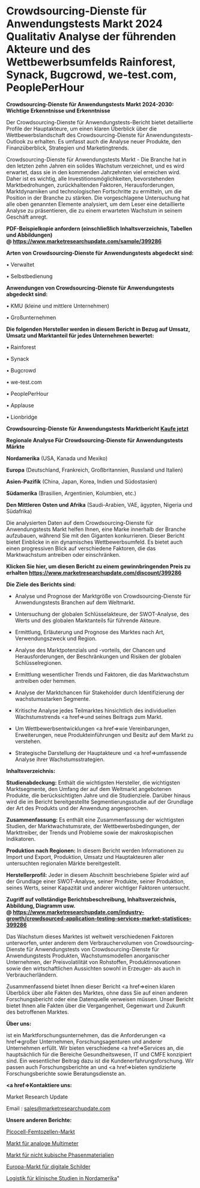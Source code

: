# Crowdsourcing-Dienste für Anwendungstests Markt 2024 Qualitativ Analyse der führenden Akteure und des Wettbewerbsumfelds Rainforest, Synack, Bugcrowd, we-test.com, PeoplePerHour

<strong>Crowdsourcing-Dienste für Anwendungstests Markt 2024-2030: Wichtige Erkenntnisse und Erkenntnisse</strong>

Der Crowdsourcing-Dienste für Anwendungstests-Bericht bietet detaillierte Profile der Hauptakteure, um einen klaren Überblick über die Wettbewerbslandschaft des Crowdsourcing-Dienste für Anwendungstests-Outlook zu erhalten. Es umfasst auch die Analyse neuer Produkte, den Finanzüberblick, Strategien und Marketingtrends.

Crowdsourcing-Dienste für Anwendungstests Markt - Die Branche hat in den letzten zehn Jahren ein solides Wachstum verzeichnet, und es wird erwartet, dass sie in den kommenden Jahrzehnten viel erreichen wird. Daher ist es wichtig, alle Investitionsmöglichkeiten, bevorstehenden Marktbedrohungen, zurückhaltenden Faktoren, Herausforderungen, Marktdynamiken und technologischen Fortschritte zu ermitteln, um die Position in der Branche zu stärken. Die vorgeschlagene Untersuchung hat alle oben genannten Elemente analysiert, um dem Leser eine detaillierte Analyse zu präsentieren, die zu einem erwarteten Wachstum in seinem Geschäft anregt.

<strong><b>PDF-Beispielkopie anfordern (einschließlich Inhaltsverzeichnis, Tabellen und Abbildungen) @ </b></strong><strong><a href=https://www.marketresearchupdate.com/sample/399286><strong>https://www.marketresearchupdate.com/sample/399286</u></a></strong></strong>

<strong>Arten von Crowdsourcing-Dienste für Anwendungstests abgedeckt sind:</strong>

• Verwaltet

• Selbstbedienung

<strong>Anwendungen von Crowdsourcing-Dienste für Anwendungstests abgedeckt sind:</strong>

• KMU (kleine und mittlere Unternehmen)

• Großunternehmen

<strong>Die folgenden Hersteller werden in diesem Bericht in Bezug auf Umsatz, Umsatz und Marktanteil für jedes Unternehmen bewertet:</strong>

• Rainforest

• Synack

• Bugcrowd

• we-test.com

• PeoplePerHour

• Applause

• Lionbridge

<strong>Crowdsourcing-Dienste für Anwendungstests Marktbericht <a href=https://www.marketresearchupdate.com/buynow/399286>Kaufe jetzt</a></strong>

<strong>Regionale Analyse Für Crowdsourcing-Dienste für Anwendungstests Märkte</strong>

<strong>Nordamerika</strong> (USA, Kanada und Mexiko)

<strong>Europa</strong> (Deutschland, Frankreich, Großbritannien, Russland und Italien)

<strong>Asien-Pazifik</strong> (China, Japan, Korea, Indien und Südostasien)

<strong>Südamerika</strong> (Brasilien, Argentinien, Kolumbien, etc.)

<strong>Den Mittleren</strong> <strong>Osten und Afrika</strong> (Saudi-Arabien, VAE, ägypten, Nigeria und Südafrika)

Die analysierten Daten auf dem Crowdsourcing-Dienste für Anwendungstests Markt helfen Ihnen, eine Marke innerhalb der Branche aufzubauen, während Sie mit den Giganten konkurrieren. Dieser Bericht bietet Einblicke in ein dynamisches Wettbewerbsumfeld. Es bietet auch einen progressiven Blick auf verschiedene Faktoren, die das Marktwachstum antreiben oder einschränken.

<strong>Klicken Sie hier, um diesen Bericht zu einem gewinnbringenden Preis zu erhalten
</strong><strong><a href=https://www.marketresearchupdate.com/discount/399286>https://www.marketresearchupdate.com/discount/399286</b></u></strong></a>

<strong>Die Ziele des Berichts sind:</strong>

- Analyse und Prognose der Marktgröße von Crowdsourcing-Dienste für Anwendungstests Branchen auf dem Weltmarkt.

- Untersuchung der globalen Schlüsselakteure, der SWOT-Analyse, des Werts und des globalen Marktanteils für führende Akteure.

- Ermittlung, Erläuterung und Prognose des Marktes nach Art, Verwendungszweck und Region.

- Analyse des Marktpotenzials und -vorteils, der Chancen und Herausforderungen, der Beschränkungen und Risiken der globalen Schlüsselregionen.

- Ermittlung wesentlicher Trends und Faktoren, die das Marktwachstum antreiben oder hemmen.

- Analyse der Marktchancen für Stakeholder durch Identifizierung der wachstumsstarken Segmente.

- Kritische Analyse jedes Teilmarktes hinsichtlich des individuellen Wachstumstrends <a href=>und</a> seines Beitrags zum Markt.

- Um Wettbewerbsentwicklungen <a href=>wie</a> Vereinbarungen, Erweiterungen, neue Produkteinführungen und Besitz auf dem Markt zu verstehen.

- Strategische Darstellung der Hauptakteure und <a href=>umfas</a>sende Analyse ihrer Wachstumsstrategien.

<strong>Inhaltsverzeichnis:</strong>

<strong>Studienabdeckung:</strong> Enthält die wichtigsten Hersteller, die wichtigsten Marktsegmente, den Umfang der auf dem Weltmarkt angebotenen Produkte, die berücksichtigten Jahre und die Studienziele. Darüber hinaus wird die im Bericht bereitgestellte Segmentierungsstudie auf der Grundlage der Art des Produkts und der Anwendung angesprochen.

<strong>Zusammenfassung:</strong> Es enthält eine Zusammenfassung der wichtigsten Studien, der Marktwachstumsrate, der Wettbewerbsbedingungen, der Markttreiber, der Trends und Probleme sowie der makroskopischen Indikatoren.

<strong>Produktion nach Regionen:</strong> In diesem Bericht werden Informationen zu Import und Export, Produktion, Umsatz und Hauptakteuren aller untersuchten regionalen Märkte bereitgestellt.

<strong>Herstellerprofil:</strong> Jeder in diesem Abschnitt beschriebene Spieler wird auf der Grundlage einer SWOT-Analyse, seiner Produkte, seiner Produktion, seines Werts, seiner Kapazität und anderer wichtiger Faktoren untersucht.

<strong><b>Zugriff auf vollständige Berichtsbeschreibung, Inhaltsverzeichnis, Abbildung, Diagramm usw. @ </b></strong><strong><a href=https://www.marketresearchupdate.com/industry-growth/crowdsourced-application-testing-services-market-statistices-399286>https://www.marketresearchupdate.com/industry-growth/crowdsourced-application-testing-services-market-statistices-399286</a></strong>

Das Wachstum dieses Marktes ist weltweit verschiedenen Faktoren unterworfen, unter anderem dem Verbrauchervolumen von Crowdsourcing-Dienste für Anwendungstests von Crowdsourcing-Dienste für Anwendungstests Produkten, Wachstumsmodellen anorganischer Unternehmen, der Preisvolatilität von Rohstoffen, Produktinnovationen sowie den wirtschaftlichen Aussichten sowohl in Erzeuger- als auch in Verbraucherländern.

Zusammenfassend bietet Ihnen dieser Bericht <a href=>einen</a> klaren Überblick über alle Fakten des Marktes, ohne dass Sie auf einen anderen Forschungsbericht oder eine Datenquelle verweisen müssen. Unser Bericht bietet Ihnen alle Fakten über die Vergangenheit, Gegenwart und Zukunft des betroffenen Marktes.

<strong>Über uns:</strong>

 ist ein Marktforschungsunternehmen, das die Anforderungen <a href=>großer</a> Unternehmen, Forschungsagenturen und anderer Unternehmen erfüllt. Wir bieten verschiedene <a href=>Services</a> an, die hauptsächlich für die Bereiche Gesundheitswesen, IT und CMFE konzipiert sind. Ein wesentlicher Beitrag dazu ist die Kundenerfahrungsforschung. Wir passen auch Forschungsberichte an und <a href=>bieten</a> syndizierte Forschungsberichte sowie Beratungsdienste an.

<strong><a href=>Kontaktiere uns:</a></strong>

Market Research Update

Email : sales@marketresearchupdate.com

<strong>Unsere anderen Berichte:</strong>

<a href=https://www.linkedin.com/pulse/picocell-femtocell-market-2023-what-factors>Picocell-Femtozellen-Markt</a>

<a href=https://www.linkedin.com/pulse/analog-multimeters-market-size-emerging-trends>Markt für analoge Multimeter</a>

<a href=https://www.linkedin.com/pulse/non-cubic-phase-material-market-outlooks-2023>Markt für nicht kubische Phasenmaterialien</a>

<a href=https://www.linkedin.com/pulse/europe-digital-sign-market-2023-global-industry>Europa-Markt für digitale Schilder</a>

<a href=https://www.linkedin.com/pulse/north-america-clinical-trial-supply-logistic-pharmaceutical>Logistik für klinische Studien in Nordamerika</a>"

